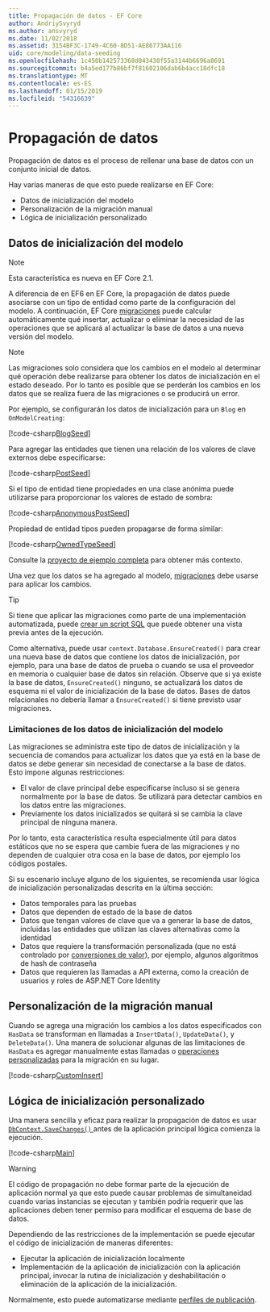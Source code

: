 ```yaml
---
title: Propagación de datos - EF Core
author: AndriySvyryd
ms.author: ansvyryd
ms.date: 11/02/2018
ms.assetid: 3154BF3C-1749-4C60-8D51-AE86773AA116
uid: core/modeling/data-seeding
ms.openlocfilehash: 1c450b142573368d043430f55a3144b6696a8691
ms.sourcegitcommit: b4a5ed177b86bf7f81602106dab6b4acc18dfc18
ms.translationtype: MT
ms.contentlocale: es-ES
ms.lasthandoff: 01/15/2019
ms.locfileid: "54316639"
---
```

# <a name="data-seeding"></a>Propagación de datos

Propagación de datos es el proceso de rellenar una base de datos con un conjunto inicial de datos.

Hay varias maneras de que esto puede realizarse en EF Core:
* Datos de inicialización del modelo
* Personalización de la migración manual
* Lógica de inicialización personalizado

## <a name="model-seed-data"></a>Datos de inicialización del modelo

> [!NOTE]
> Esta característica es nueva en EF Core 2.1.

A diferencia de en EF6 en EF Core, la propagación de datos puede asociarse con un tipo de entidad como parte de la configuración del modelo. A continuación, EF Core [migraciones](xref:core/managing-schemas/migrations/index) puede calcular automáticamente qué insertar, actualizar o eliminar la necesidad de las operaciones que se aplicará al actualizar la base de datos a una nueva versión del modelo.

> [!NOTE]
> Las migraciones solo considera que los cambios en el modelo al determinar qué operación debe realizarse para obtener los datos de inicialización en el estado deseado. Por lo tanto es posible que se perderán los cambios en los datos que se realiza fuera de las migraciones o se producirá un error.

Por ejemplo, se configurarán los datos de inicialización para un `Blog` en `OnModelCreating`:

[!code-csharp[BlogSeed](../../../samples/core/Modeling/DataSeeding/DataSeedingContext.cs?name=BlogSeed)]

Para agregar las entidades que tienen una relación de los valores de clave externos debe especificarse:

[!code-csharp[PostSeed](../../../samples/core/Modeling/DataSeeding/DataSeedingContext.cs?name=PostSeed)]

Si el tipo de entidad tiene propiedades en una clase anónima puede utilizarse para proporcionar los valores de estado de sombra:

[!code-csharp[AnonymousPostSeed](../../../samples/core/Modeling/DataSeeding/DataSeedingContext.cs?name=AnonymousPostSeed)]

Propiedad de entidad tipos pueden propagarse de forma similar:

[!code-csharp[OwnedTypeSeed](../../../samples/core/Modeling/DataSeeding/DataSeedingContext.cs?name=OwnedTypeSeed)]

Consulte la [proyecto de ejemplo completa](https://github.com/aspnet/EntityFramework.Docs/tree/master/samples/core/Modeling/DataSeeding) para obtener más contexto.

Una vez que los datos se ha agregado al modelo, [migraciones](xref:core/managing-schemas/migrations/index) debe usarse para aplicar los cambios.

> [!TIP]
> Si tiene que aplicar las migraciones como parte de una implementación automatizada, puede [crear un script SQL](xref:core/managing-schemas/migrations/index#generate-sql-scripts) que puede obtener una vista previa antes de la ejecución.

Como alternativa, puede usar `context.Database.EnsureCreated()` para crear una nueva base de datos que contiene los datos de inicialización, por ejemplo, para una base de datos de prueba o cuando se usa el proveedor en memoria o cualquier base de datos sin relación. Observe que si ya existe la base de datos, `EnsureCreated()` ninguno, se actualizará los datos de esquema ni el valor de inicialización de la base de datos. Bases de datos relacionales no debería llamar a `EnsureCreated()` si tiene previsto usar migraciones.

### <a name="limitations-of-model-seed-data"></a>Limitaciones de los datos de inicialización del modelo

Las migraciones se administra este tipo de datos de inicialización y la secuencia de comandos para actualizar los datos que ya está en la base de datos se debe generar sin necesidad de conectarse a la base de datos. Esto impone algunas restricciones:
* El valor de clave principal debe especificarse incluso si se genera normalmente por la base de datos. Se utilizará para detectar cambios en los datos entre las migraciones.
* Previamente los datos inicializados se quitará si se cambia la clave principal de ninguna manera.

Por lo tanto, esta característica resulta especialmente útil para datos estáticos que no se espera que cambie fuera de las migraciones y no dependen de cualquier otra cosa en la base de datos, por ejemplo los códigos postales.

Si su escenario incluye alguno de los siguientes, se recomienda usar lógica de inicialización personalizadas descrita en la última sección:
* Datos temporales para las pruebas
* Datos que dependen de estado de la base de datos
* Datos que tengan valores de clave que va a generar la base de datos, incluidas las entidades que utilizan las claves alternativas como la identidad
* Datos que requiere la transformación personalizada (que no está controlado por [conversiones de valor](xref:core/modeling/value-conversions)), por ejemplo, algunos algoritmos de hash de contraseña
* Datos que requieren las llamadas a API externa, como la creación de usuarios y roles de ASP.NET Core Identity

## <a name="manual-migration-customization"></a>Personalización de la migración manual

Cuando se agrega una migración los cambios a los datos especificados con `HasData` se transforman en llamadas a `InsertData()`, `UpdateData()`, y `DeleteData()`. Una manera de solucionar algunas de las limitaciones de `HasData` es agregar manualmente estas llamadas o [operaciones personalizadas](xref:core/managing-schemas/migrations/operations) para la migración en su lugar.

[!code-csharp[CustomInsert](../../../samples/core/Modeling/DataSeeding/Migrations/20181102235626_Initial.cs?name=CustomInsert)]

## <a name="custom-initialization-logic"></a>Lógica de inicialización personalizado

Una manera sencilla y eficaz para realizar la propagación de datos es usar [ `DbContext.SaveChanges()` ](xref:core/saving/index) antes de la aplicación principal lógica comienza la ejecución.

[!code-csharp[Main](../../../samples/core/Modeling/DataSeeding/Program.cs?name=CustomSeeding)]

> [!WARNING]
> El código de propagación no debe formar parte de la ejecución de aplicación normal ya que esto puede causar problemas de simultaneidad cuando varias instancias se ejecutan y también podría requerir que las aplicaciones deben tener permiso para modificar el esquema de base de datos.

Dependiendo de las restricciones de la implementación se puede ejecutar el código de inicialización de maneras diferentes:
* Ejecutar la aplicación de inicialización localmente
* Implementación de la aplicación de inicialización con la aplicación principal, invocar la rutina de inicialización y deshabilitación o eliminación de la aplicación de la inicialización.

Normalmente, esto puede automatizarse mediante [perfiles de publicación](https://docs.microsoft.com/en-us/aspnet/core/host-and-deploy/visual-studio-publish-profiles).
